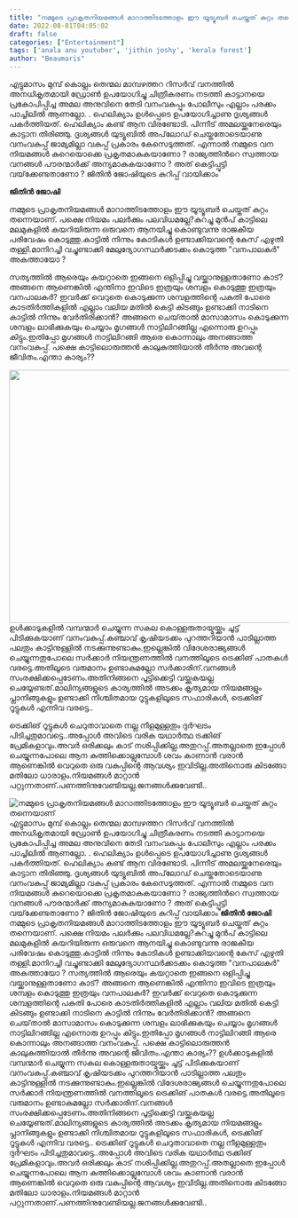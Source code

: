 ```yaml
---
title: "നമ്മുടെ പ്രാകൃതനിയമങ്ങൾ മാറാത്തിടത്തോളം ഈ യൂട്യൂബർ ചെയ്തത് കുറ്റം തന്നെയാണ്"
date: 2022-08-01T04:05:02
draft: false
categories: ["Entertainment"]
tags: ['anala anu youtuber', 'jithin joshy', 'kerala forest']
author: "Beaumaris"
---
```


എട്ടുമാസം മുമ്പ് കൊല്ലം തെന്മല മാമ്പഴത്തറ റിസര്‍വ് വനത്തില്‍ അനധികൃതമായി ഡ്രോണ്‍ ഉപയോഗിച്ചു ചിത്രീകരണം നടത്തി കാട്ടാനയെ പ്രകോപിപ്പിച്ച അമല അനുവിനെ തേടി വനംവകുപ്പും പോലീസും എല്ലാം പരക്കം പാച്ചിലിൽ ആണല്ലോ. . ഹെലിക്യാം ഉള്‍പ്പെടെ ഉപയോഗിച്ചാണു ദൃശ്യങ്ങള്‍ പകര്‍ത്തിയത്. ഹെലിക്യാം കണ്ട് ആന വിരണ്ടോടി. പിന്നീട് അമലയ്ക്കുനേരെയും കാട്ടാന തിരിഞ്ഞു. ദൃശ്യങ്ങള്‍ യുട്യൂബില്‍ അപ്‌ലോഡ് ചെയ്തതോടെയാണു വനംവകുപ്പ് ജാമ്യമില്ലാ വകുപ്പ് പ്രകാരം കേസെടുത്തത്. എന്നാൽ നമ്മുടെ വന നിയമങ്ങൾ കുറെയൊക്കെ പ്രകൃതമാകുകയാണോ ? രാജ്യത്തിൻറെ സ്വത്തായ വനങ്ങൾ പൗരന്മാർക്ക് അന്യമാകുകയാണോ ? അത് കെട്ടിപ്പൂട്ടി വയ്‌ക്കേണ്ടതാണോ ? ജിതിൻ ജോഷിയുടെ കുറിപ്പ് വായിക്കാം

<strong>ജിതിൻ ജോഷി</strong>

നമ്മുടെ പ്രാകൃതനിയമങ്ങൾ മാറാത്തിടത്തോളം ഈ യൂട്യൂബർ ചെയ്തത് കുറ്റം തന്നെയാണ്. പക്ഷെ നിയമം പലർക്കും പലവിധമല്ലേ?കുറച്ചു മുൻപ് കാട്ടിലെ മലമുകളിൽ കയറിയിരുന്ന ഒരുവനെ ആനയിച്ചു കൊണ്ടുവന്നു രാജകീയ പരിവേഷം കൊടുത്തു.കാട്ടിൽ നിന്നും കോടികൾ ഉണ്ടാക്കിയവന്റെ കേസ് എഴുതി തള്ളി.മാനിറച്ചി വച്ചുണ്ടാക്കി മേലുദ്യോഗസ്ഥർക്കടക്കം കൊടുത്ത "വനപാലകർ" അകത്തായോ ?

സത്യത്തിൽ ആരെയും കയറ്റാതെ ഇങ്ങനെ ഒളിപ്പിച്ചു വയ്ക്കാനുള്ളതാണോ കാട്? അങ്ങനെ ആണെങ്കിൽ എന്തിനാ ഇവിടെ ഇത്രയും ശമ്പളം കൊടുത്തു ഇത്രയും വനപാലകർ? ഇവർക്ക് വെറുതെ കൊടുക്കുന്ന ശമ്പളത്തിന്റെ പകുതി പോരെ കാടതിർത്തികളിൽ എല്ലാം വലിയ മതിൽ കെട്ടി കിടങ്ങും ഉണ്ടാക്കി നാടിനെ കാട്ടിൽ നിന്നും വേർതിരിക്കാൻ? അങ്ങനെ ചെയ്‌താൽ മാസാമാസം കൊടുക്കുന്ന ശമ്പളം ലാഭിക്കുകയും ചെയ്യാം മൃഗങ്ങൾ നാട്ടിലിറങ്ങില്ല എന്നൊരു ഉറപ്പും കിട്ടും.ഇതിപ്പോ മൃഗങ്ങൾ നാട്ടിലിറങ്ങി ആരെ കൊന്നാലും അനങ്ങാത്ത വനംവകുപ്പ്. പക്ഷെ കാട്ടിലൊരുത്തൻ കാലുകുത്തിയാൽ തീർന്നു അവന്റെ ജീവിതം.എന്താ കാര്യം??

<img class=" wp-image-344909 aligncenter" src="https://cdn.boolokam.com/articles/2022/08/fwfwggg.jpg" alt="" width="812" height="456" />ഉൾക്കാടുകളിൽ വമ്പന്മാർ ചെയ്യുന്ന സകല കൊള്ളരുതായ്മയ്ക്കും ചൂട്ട് പിടിക്കുകയാണ് വനംവകുപ്പ്.കഞ്ചാവ് കൃഷിയടക്കം പുറത്തറിയാൻ പാടില്ലാത്ത പലതും കാട്ടിനുള്ളിൽ നടക്കുന്നുണ്ടാകും.ഇല്ലെങ്കിൽ വിദേശരാജ്യങ്ങൾ ചെയ്യുന്നതുപോലെ സർക്കാർ നിയന്ത്രണത്തിൽ വനത്തിലൂടെ ട്രെക്കിങ് പാതകൾ വരട്ടെ.അതിലൂടെ വരുമാനം ഉണ്ടാകുമല്ലോ സർക്കാരിന്.വനങ്ങൾ സംരക്ഷിക്കപ്പെടേണം.അതിനിങ്ങനെ പൂട്ടിക്കെട്ടി വയ്ക്കുകയല്ല ചെയ്യേണ്ടത്.മാലിന്യങ്ങളുടെ കാര്യത്തിൽ അടക്കം കൃത്യമായ നിയമങ്ങളും പ്ലാനിങ്ങുകളും ഉണ്ടാക്കി നിശ്ചിതമായ റൂട്ടുകളിലൂടെ സഫാരികൾ, ട്രെക്കിങ് റൂട്ടുകൾ എന്നിവ വരട്ടെ..

ട്രെക്കിങ് റൂട്ടുകൾ ചെറുതാവാതെ നല്ല നീളമുള്ളതും ദുർഘടം പിടിച്ചതുമാവട്ടെ..അപ്പോൾ അവിടെ വരിക യഥാർത്ഥ ട്രക്കിങ് പ്രേമികളാവും.അവർ ഒരിക്കലും കാട് നശിപ്പിക്കില്ല.അതുറപ്പ്.അതല്ലാതെ ഇപ്പോൾ ചെയ്യുന്നപോലെ ആന കുത്തിക്കൊല്ലുമ്പോൾ ശവം കാണാൻ വരാൻ ആണെങ്കിൽ വെറുതെ ഒരു വകുപ്പിന്റെ ആവശ്യം ഇവിടില്ല.അതിനൊരു കിടങ്ങോ മതിലോ ധാരാളം.നിയമങ്ങൾ മാറ്റാൻ പറ്റുന്നതാണ്.പണത്തിനുവേണ്ടിയല്ല.ജനങ്ങൾക്കുവേണ്ടി..


![നമ്മുടെ പ്രാകൃതനിയമങ്ങൾ മാറാത്തിടത്തോളം ഈ യൂട്യൂബർ ചെയ്തത് കുറ്റം തന്നെയാണ്](https://cdn.boolokam.com/articles/2022/08/fwfwggg.jpg)എട്ടുമാസം മുമ്പ് കൊല്ലം തെന്മല മാമ്പഴത്തറ റിസര്‍വ് വനത്തില്‍ അനധികൃതമായി ഡ്രോണ്‍ ഉപയോഗിച്ചു ചിത്രീകരണം നടത്തി കാട്ടാനയെ പ്രകോപിപ്പിച്ച അമല അനുവിനെ തേടി വനംവകുപ്പും പോലീസും എല്ലാം പരക്കം പാച്ചിലിൽ ആണല്ലോ. . ഹെലിക്യാം ഉള്‍പ്പെടെ ഉപയോഗിച്ചാണു ദൃശ്യങ്ങള്‍ പകര്‍ത്തിയത്. ഹെലിക്യാം കണ്ട് ആന വിരണ്ടോടി. പിന്നീട് അമലയ്ക്കുനേരെയും കാട്ടാന തിരിഞ്ഞു. ദൃശ്യങ്ങള്‍ യുട്യൂബില്‍ അപ്‌ലോഡ് ചെയ്തതോടെയാണു വനംവകുപ്പ് ജാമ്യമില്ലാ വകുപ്പ് പ്രകാരം കേസെടുത്തത്. എന്നാൽ നമ്മുടെ വന നിയമങ്ങൾ കുറെയൊക്കെ പ്രകൃതമാകുകയാണോ ? രാജ്യത്തിൻറെ സ്വത്തായ വനങ്ങൾ പൗരന്മാർക്ക് അന്യമാകുകയാണോ ? അത് കെട്ടിപ്പൂട്ടി വയ്‌ക്കേണ്ടതാണോ ? ജിതിൻ ജോഷിയുടെ കുറിപ്പ് വായിക്കാം **ജിതിൻ ജോഷി** നമ്മുടെ പ്രാകൃതനിയമങ്ങൾ മാറാത്തിടത്തോളം ഈ യൂട്യൂബർ ചെയ്തത് കുറ്റം തന്നെയാണ്. പക്ഷെ നിയമം പലർക്കും പലവിധമല്ലേ?കുറച്ചു മുൻപ് കാട്ടിലെ മലമുകളിൽ കയറിയിരുന്ന ഒരുവനെ ആനയിച്ചു കൊണ്ടുവന്നു രാജകീയ പരിവേഷം കൊടുത്തു.കാട്ടിൽ നിന്നും കോടികൾ ഉണ്ടാക്കിയവന്റെ കേസ് എഴുതി തള്ളി.മാനിറച്ചി വച്ചുണ്ടാക്കി മേലുദ്യോഗസ്ഥർക്കടക്കം കൊടുത്ത "വനപാലകർ" അകത്തായോ ? സത്യത്തിൽ ആരെയും കയറ്റാതെ ഇങ്ങനെ ഒളിപ്പിച്ചു വയ്ക്കാനുള്ളതാണോ കാട്? അങ്ങനെ ആണെങ്കിൽ എന്തിനാ ഇവിടെ ഇത്രയും ശമ്പളം കൊടുത്തു ഇത്രയും വനപാലകർ? ഇവർക്ക് വെറുതെ കൊടുക്കുന്ന ശമ്പളത്തിന്റെ പകുതി പോരെ കാടതിർത്തികളിൽ എല്ലാം വലിയ മതിൽ കെട്ടി കിടങ്ങും ഉണ്ടാക്കി നാടിനെ കാട്ടിൽ നിന്നും വേർതിരിക്കാൻ? അങ്ങനെ ചെയ്‌താൽ മാസാമാസം കൊടുക്കുന്ന ശമ്പളം ലാഭിക്കുകയും ചെയ്യാം മൃഗങ്ങൾ നാട്ടിലിറങ്ങില്ല എന്നൊരു ഉറപ്പും കിട്ടും.ഇതിപ്പോ മൃഗങ്ങൾ നാട്ടിലിറങ്ങി ആരെ കൊന്നാലും അനങ്ങാത്ത വനംവകുപ്പ്. പക്ഷെ കാട്ടിലൊരുത്തൻ കാലുകുത്തിയാൽ തീർന്നു അവന്റെ ജീവിതം.എന്താ കാര്യം?? ഉൾക്കാടുകളിൽ വമ്പന്മാർ ചെയ്യുന്ന സകല കൊള്ളരുതായ്മയ്ക്കും ചൂട്ട് പിടിക്കുകയാണ് വനംവകുപ്പ്.കഞ്ചാവ് കൃഷിയടക്കം പുറത്തറിയാൻ പാടില്ലാത്ത പലതും കാട്ടിനുള്ളിൽ നടക്കുന്നുണ്ടാകും.ഇല്ലെങ്കിൽ വിദേശരാജ്യങ്ങൾ ചെയ്യുന്നതുപോലെ സർക്കാർ നിയന്ത്രണത്തിൽ വനത്തിലൂടെ ട്രെക്കിങ് പാതകൾ വരട്ടെ.അതിലൂടെ വരുമാനം ഉണ്ടാകുമല്ലോ സർക്കാരിന്.വനങ്ങൾ സംരക്ഷിക്കപ്പെടേണം.അതിനിങ്ങനെ പൂട്ടിക്കെട്ടി വയ്ക്കുകയല്ല ചെയ്യേണ്ടത്.മാലിന്യങ്ങളുടെ കാര്യത്തിൽ അടക്കം കൃത്യമായ നിയമങ്ങളും പ്ലാനിങ്ങുകളും ഉണ്ടാക്കി നിശ്ചിതമായ റൂട്ടുകളിലൂടെ സഫാരികൾ, ട്രെക്കിങ് റൂട്ടുകൾ എന്നിവ വരട്ടെ.. ട്രെക്കിങ് റൂട്ടുകൾ ചെറുതാവാതെ നല്ല നീളമുള്ളതും ദുർഘടം പിടിച്ചതുമാവട്ടെ..അപ്പോൾ അവിടെ വരിക യഥാർത്ഥ ട്രക്കിങ് പ്രേമികളാവും.അവർ ഒരിക്കലും കാട് നശിപ്പിക്കില്ല.അതുറപ്പ്.അതല്ലാതെ ഇപ്പോൾ ചെയ്യുന്നപോലെ ആന കുത്തിക്കൊല്ലുമ്പോൾ ശവം കാണാൻ വരാൻ ആണെങ്കിൽ വെറുതെ ഒരു വകുപ്പിന്റെ ആവശ്യം ഇവിടില്ല.അതിനൊരു കിടങ്ങോ മതിലോ ധാരാളം.നിയമങ്ങൾ മാറ്റാൻ പറ്റുന്നതാണ്.പണത്തിനുവേണ്ടിയല്ല.ജനങ്ങൾക്കുവേണ്ടി..
